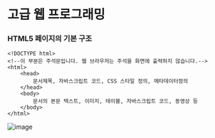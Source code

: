 # 고급 웹 프로그래밍 

### HTML5 페이지의 기본 구조
~~~
<!DOCTYPE html>
<!--이 부분은 주석문입니다. 웹 브라우저는 주석을 화면에 출력하지 않습니다.-->
<html>
	<head>
		문서제목, 자바스크립트 코드, CSS 스타일 정의, 메타데이터정의
	</head>
	<body>
		문서의 본문 텍스트, 이미지, 테이블, 자바스크립트 코드, 동영상 등
	</body>
</html>
~~~





![image](https://user-images.githubusercontent.com/36303777/54095026-33150500-43e8-11e9-8828-440ba5aceeff.png)

